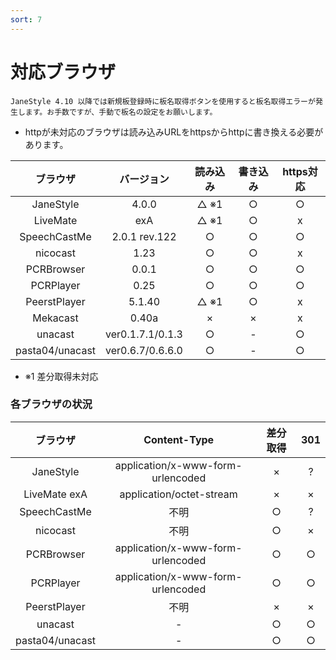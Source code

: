 ```yaml
---
sort: 7
---
```


# 対応ブラウザ

```note
JaneStyle 4.10 以降では新規板登録時に板名取得ボタンを使用すると板名取得エラーが発生します。お手数ですが、手動で板名の設定をお願いします。
```

- httpが未対応のブラウザは読み込みURLをhttpsからhttpに書き換える必要があります。

|     ブラウザ    |  バージョン   | 読み込み | 書き込み | https対応 |
| :-------------: | :-----------: | :------: | :------: | :--: |
|    JaneStyle    |     4.0.0     |   △ ※1   |    ○     | ○ |
|     LiveMate    |      exA      |   △ ※1   |    ○     | x |
|   SpeechCastMe  | 2.0.1 rev.122 |    ○     |    ○     | ○ |
|     nicocast    |     1.23      |    ○     |    ○     | x |
|    PCRBrowser   |     0.0.1     |    ○     |    ○     | ○ |
|    PCRPlayer    |     0.25      |    ○     |    ○     | ○ |
|   PeerstPlayer  |    5.1.40     |   △ ※1   |    ○     | x |
|     Mekacast    |     0.40a     |     ×      |    ×     | x |
|     unacast     | ver0.1.7.1/0.1.3 |     ○      |    -     | ○ |
| pasta04/unacast | ver0.6.7/0.6.6.0 |     ○      |    -     | ○ |

- ※1 差分取得未対応

### 各ブラウザの状況

|     ブラウザ     |           Content-Type            | 差分取得 | 301 | 
| :-------------: | :-------------------------------: | :------: | :---: |
|    JaneStyle    | application/x-www-form-urlencoded |    ×     |   ?   |
|   LiveMate exA  |     application/octet-stream      |    ×     |   ×   |
|   SpeechCastMe  |               不明                |    ○     |   ?   |
|     nicocast    |               不明                |    ○     |   ×   |
|    PCRBrowser   | application/x-www-form-urlencoded |    ○     |   ○   |
|    PCRPlayer    | application/x-www-form-urlencoded |    ○     |   ○   |
|   PeerstPlayer  |               不明                |    ×     |   ×   |
|     unacast     |                 -                 |    ○     |   ○   |
| pasta04/unacast |                 -                 |    ○     |   ○   |

